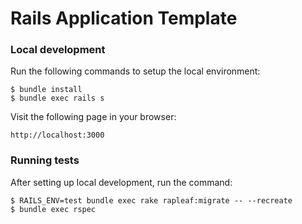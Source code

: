 # Rails Application Template

### Local development

Run the following commands to setup the local environment:

```
$ bundle install
$ bundle exec rails s
```

Visit the following page in your browser:

```
http://localhost:3000
```

### Running tests

After setting up local development, run the command:

```
$ RAILS_ENV=test bundle exec rake rapleaf:migrate -- --recreate
$ bundle exec rspec
```
